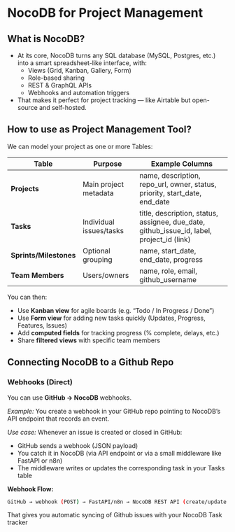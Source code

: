 # NocoDB for Project Management

## What is NocoDB? 
- At its core, NocoDB turns any SQL database (MySQL, Postgres, etc.) into a smart spreadsheet-like interface, with:
	- Views (Grid, Kanban, Gallery, Form)
	- Role-based sharing
	- REST & GraphQL APIs
	- Webhooks and automation triggers
- That makes it perfect for project tracking — like Airtable but open-source and self-hosted.

## How to use as Project Management Tool?
We can model your project as one or more Tables:

| Table                  | Purpose                 | Example Columns                                                                           |
| ---------------------- | ----------------------- | ----------------------------------------------------------------------------------------- |
| **Projects**           | Main project metadata   | name, description, repo_url, owner, status, priority, start_date, end_date                |
| **Tasks**              | Individual issues/tasks | title, description, status, assignee, due_date, github_issue_id, label, project_id (link) |
| **Sprints/Milestones** | Optional grouping       | name, start_date, end_date, progress                                                      |
| **Team Members**       | Users/owners            | name, role, email, github_username                                                        |
You can then:
- Use **Kanban view** for agile boards (e.g. “Todo / In Progress / Done”)
- Use **Form view** for adding new tasks quickly (Updates, Progress, Features, Issues)
- Add **computed fields** for tracking progress (% complete, delays, etc.)
- Share **filtered views** with specific team members

## Connecting NocoDB to a Github Repo
### Webhooks (Direct)
You can use **GitHub → NocoDB** webhooks.

*Example:*
You create a webhook in your GitHub repo pointing to NocoDB’s API endpoint that records an event.

*Use case:*
Whenever an issue is created or closed in GitHub:
- GitHub sends a webhook (JSON payload)
- You catch it in NocoDB (via API endpoint or via a small middleware like FastAPI or n8n)
- The middleware writes or updates the corresponding task in your Tasks table

**Webhook Flow:**
```bash
GitHub → webhook (POST) → FastAPI/n8n → NocoDB REST API (create/update record)
```
That gives you automatic syncing of Github issues with your NocoDB Task tracker
